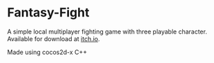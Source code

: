 # Fantasy-Fight

A simple local multiplayer fighting game with three playable character. Available for download at [itch.io](https://cloudyun.itch.io/fantasy-fight).

Made using cocos2d-x C++
